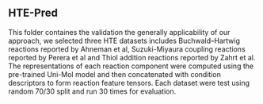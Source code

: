 ## HTE-Pred

This folder containes the validation the generally applicability of our approach, we selected three HTE datasets includes Buchwald–Hartwig reactions reported by Ahneman et al, Suzuki-Miyaura coupling reactions reported by Perera et al and Thiol addition reactions reported by Zahrt et al. The representations of each reaction component were computed using the pre-trained Uni-Mol model and then concatenated with condition descriptors to form reaction feature tensors. Each dataset were test using random 70/30 split and run 30 times for evaluation.
